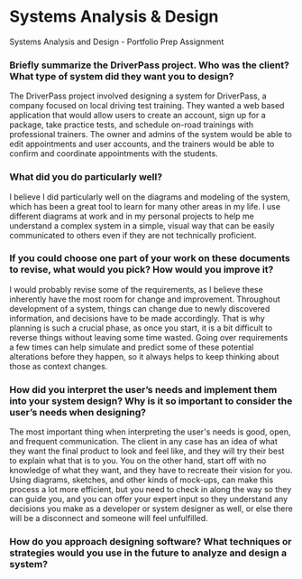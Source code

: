 # Systems Analysis & Design
Systems Analysis and Design - Portfolio Prep Assignment

### Briefly summarize the DriverPass project. Who was the client? What type of system did they want you to design?

The DriverPass project involved designing a system for DriverPass, a company focused on local driving test training. They wanted a web based application that would allow users to create an account, sign up for a package, take practice tests, and schedule on-road trainings with professional trainers. The owner and admins of the system would be able to edit appointments and user accounts, and the trainers would be able to confirm and coordinate appointments with the students.

### What did you do particularly well?

I believe I did particularly well on the diagrams and modeling of the system, which has been a great tool to learn for many other areas in my life. I use different diagrams at work and in my personal projects to help me understand a complex system in a simple, visual way that can be easily communicated to others even if they are not technically proficient.

### If you could choose one part of your work on these documents to revise, what would you pick? How would you improve it?

I would probably revise some of the requirements, as I believe these inherently have the most room for change and improvement. Throughout development of a system, things can change due to newly discovered information, and decisions have to be made accordingly. That is why planning is such a crucial phase, as once you start, it is a bit difficult to reverse things without leaving some time wasted. Going over requirements a few times can help simulate and predict some of these potential alterations before they happen, so it always helps to keep thinking about those as context changes.

### How did you interpret the user’s needs and implement them into your system design? Why is it so important to consider the user’s needs when designing?

The most important thing when interpreting the user's needs is good, open, and frequent communication. The client in any case has an idea of what they want the final product to look and feel like, and they will try their best to explain what that is to you. You on the other hand, start off with no knowledge of what they want, and they have to recreate their vision for you. Using diagrams, sketches, and other kinds of mock-ups, can make this process a lot more efficient, but you need to check in along the way so they can guide you, and you can offer your expert input so they understand any decisions you make as a developer or system designer as well, or else there will be a disconnect and someone will feel unfulfilled.

### How do you approach designing software? What techniques or strategies would you use in the future to analyze and design a system?


